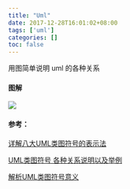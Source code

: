```yaml
---
title: "Uml"
date: 2017-12-28T16:01:02+08:00
tags: ['uml']
categories: []
toc: false
---
```

用图简单说明 uml 的各种关系
<!--more-->
#### 图解
![](https://ws3.sinaimg.cn/large/006tNc79ly1fmwjhg3qdrj31360s2aco.jpg)

#### 参考：
[详解八大UML类图符号的表示法](http://blog.csdn.net/hitwhylz/article/details/24483061)

[UML类图符号 各种关系说明以及举例](http://www.cnblogs.com/duanxz/archive/2012/06/13/2547801.html)

[解析UML类图符号意义](http://blog.csdn.net/l_nan/article/details/37036787)